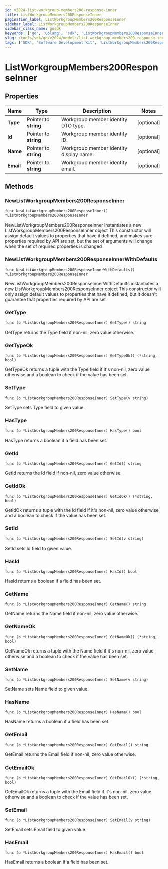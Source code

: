 ```yaml
---
id: v2024-list-workgroup-members200-response-inner
title: ListWorkgroupMembers200ResponseInner
pagination_label: ListWorkgroupMembers200ResponseInner
sidebar_label: ListWorkgroupMembers200ResponseInner
sidebar_class_name: gosdk
keywords: ['go', 'Golang', 'sdk', 'ListWorkgroupMembers200ResponseInner', 'V2024ListWorkgroupMembers200ResponseInner'] 
slug: /tools/sdk/go/v2024/models/list-workgroup-members200-response-inner
tags: ['SDK', 'Software Development Kit', 'ListWorkgroupMembers200ResponseInner', 'V2024ListWorkgroupMembers200ResponseInner']
---
```


# ListWorkgroupMembers200ResponseInner

## Properties

Name | Type | Description | Notes
------------ | ------------- | ------------- | -------------
**Type** | Pointer to **string** | Workgroup member identity DTO type. | [optional] 
**Id** | Pointer to **string** | Workgroup member identity ID. | [optional] 
**Name** | Pointer to **string** | Workgroup member identity display name. | [optional] 
**Email** | Pointer to **string** | Workgroup member identity email. | [optional] 

## Methods

### NewListWorkgroupMembers200ResponseInner

`func NewListWorkgroupMembers200ResponseInner() *ListWorkgroupMembers200ResponseInner`

NewListWorkgroupMembers200ResponseInner instantiates a new ListWorkgroupMembers200ResponseInner object
This constructor will assign default values to properties that have it defined,
and makes sure properties required by API are set, but the set of arguments
will change when the set of required properties is changed

### NewListWorkgroupMembers200ResponseInnerWithDefaults

`func NewListWorkgroupMembers200ResponseInnerWithDefaults() *ListWorkgroupMembers200ResponseInner`

NewListWorkgroupMembers200ResponseInnerWithDefaults instantiates a new ListWorkgroupMembers200ResponseInner object
This constructor will only assign default values to properties that have it defined,
but it doesn't guarantee that properties required by API are set

### GetType

`func (o *ListWorkgroupMembers200ResponseInner) GetType() string`

GetType returns the Type field if non-nil, zero value otherwise.

### GetTypeOk

`func (o *ListWorkgroupMembers200ResponseInner) GetTypeOk() (*string, bool)`

GetTypeOk returns a tuple with the Type field if it's non-nil, zero value otherwise
and a boolean to check if the value has been set.

### SetType

`func (o *ListWorkgroupMembers200ResponseInner) SetType(v string)`

SetType sets Type field to given value.

### HasType

`func (o *ListWorkgroupMembers200ResponseInner) HasType() bool`

HasType returns a boolean if a field has been set.

### GetId

`func (o *ListWorkgroupMembers200ResponseInner) GetId() string`

GetId returns the Id field if non-nil, zero value otherwise.

### GetIdOk

`func (o *ListWorkgroupMembers200ResponseInner) GetIdOk() (*string, bool)`

GetIdOk returns a tuple with the Id field if it's non-nil, zero value otherwise
and a boolean to check if the value has been set.

### SetId

`func (o *ListWorkgroupMembers200ResponseInner) SetId(v string)`

SetId sets Id field to given value.

### HasId

`func (o *ListWorkgroupMembers200ResponseInner) HasId() bool`

HasId returns a boolean if a field has been set.

### GetName

`func (o *ListWorkgroupMembers200ResponseInner) GetName() string`

GetName returns the Name field if non-nil, zero value otherwise.

### GetNameOk

`func (o *ListWorkgroupMembers200ResponseInner) GetNameOk() (*string, bool)`

GetNameOk returns a tuple with the Name field if it's non-nil, zero value otherwise
and a boolean to check if the value has been set.

### SetName

`func (o *ListWorkgroupMembers200ResponseInner) SetName(v string)`

SetName sets Name field to given value.

### HasName

`func (o *ListWorkgroupMembers200ResponseInner) HasName() bool`

HasName returns a boolean if a field has been set.

### GetEmail

`func (o *ListWorkgroupMembers200ResponseInner) GetEmail() string`

GetEmail returns the Email field if non-nil, zero value otherwise.

### GetEmailOk

`func (o *ListWorkgroupMembers200ResponseInner) GetEmailOk() (*string, bool)`

GetEmailOk returns a tuple with the Email field if it's non-nil, zero value otherwise
and a boolean to check if the value has been set.

### SetEmail

`func (o *ListWorkgroupMembers200ResponseInner) SetEmail(v string)`

SetEmail sets Email field to given value.

### HasEmail

`func (o *ListWorkgroupMembers200ResponseInner) HasEmail() bool`

HasEmail returns a boolean if a field has been set.


